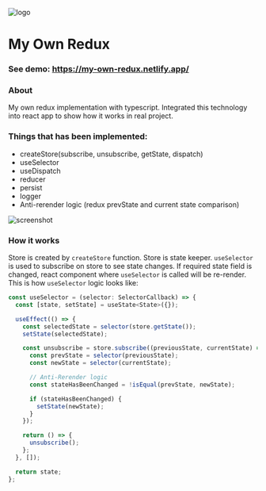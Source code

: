 ![logo](https://i.imgur.com/4Sre3gG.png)

# My Own Redux
### See demo: https://my-own-redux.netlify.app/

### About
My own redux implementation with typescript. Integrated this technology into react app to show how it works in real project. 

### Things that has been implemented:

- createStore(subscribe, unsubscribe, getState, dispatch)
- useSelector
- useDispatch
- reducer
- persist
- logger
- Anti-rerender logic (redux prevState and current state comparison)

![screenshot](https://i.imgur.com/JZnIqvR.png)

### How it works
Store is created by `createStore` function. Store is state keeper. `useSelector` is used to subscribe on store to see state changes. If required state field is changed, react component where `useSelector` is called will be re-render. This is how  `useSelector` logic looks like:
```javascript
const useSelector = (selector: SelectorCallback) => {
  const [state, setState] = useState<State>({});

  useEffect(() => {
    const selectedState = selector(store.getState());
    setState(selectedState);

    const unsubscribe = store.subscribe((previousState, currentState) => {
      const prevState = selector(previousState);
      const newState = selector(currentState);

      // Anti-Rerender logic
      const stateHasBeenChanged = !isEqual(prevState, newState);

      if (stateHasBeenChanged) {
        setState(newState);
      }
    });

    return () => {
      unsubscribe();
    };
  }, []);

  return state;
};
```
